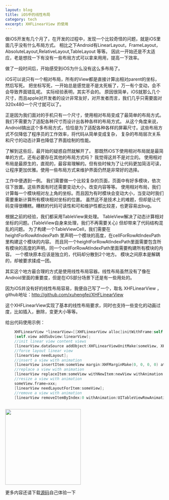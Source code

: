 ```yaml
---
layout: blog
title: iOS中的线性布局
category: tech
excerpt: XHFLinearView 的使用
--- 
```


做iOS开发有几个月了，在开发的过程中，发现一个比较奇怪的问题，就是iOS里面几乎没有什么布局方式。
相比之下Android有LinearLayout，FrameLayout，AbsoluteLayout,RelativeLayout,TableLayout 等等。
因此一开始还是不太适应，老是想找一下有没有一些布局方式可以拿来用用，提高一下效率。

做了一段时间后，开始感受到iOS为什么没有这么多布局了。

iOS可以说只有一个相对布局，所有的View都是直接计算出相对parent的坐标，然后写死。
把坐标写死，一开始总是感觉是不是太死板了，万一有个变动，会不会导致界面错乱呢。
实际经验表明，其实不会的。
原因很简单，iOS就那么几个尺寸，而且apple对开发者的设计非常友好，对开发者而言，我们几乎只需要面对320x480一个尺寸就可以了。

正是因为我们面对的手机只有一个尺寸，使用相对布局变成了最简单的布局方式。我们不需要为了适配各种尺寸而设计出各种各样的布局方式。
从这个角度来说，Android搞出这个多布局方式，恰恰是为了适配各种各样的屏幕尺寸。这些布局方式不仅降低了程序员的工作效率，将代码从简单变成复杂，
复杂的布局层次关系和尺寸的动态计算也降低了界面绘制的性能。

了解到这些后，最开始的疑惑自然就解开了。
那既然iOS下使用相对布局就是最简单的方式，还有必要存在其他的布局方式吗？
我觉得这并不是对立的。
使用相对布局是最原生的，直观的，最容易理解的。但有些时候为了让代码更加简洁可读，让程序更加优雅。使用一些布局方式来维护界面仍然是非常好的选择。

工作中便遇到一例。
我们需要做一个比较复杂的页面，页面中有好多模块，依次往下放置。这些界面有时还需要变动大小，改变内容等等。
使用相对布局，我们计算每一个模块相对左上角的坐标。而且因为有时模块会变动大小，当变动时我们需要重新计算所有模块相对坐标的位置。
虽然这不是技术上的难题，但却是让代码变得很糟糕。糟糕的代码可读性和可和维护性都比较差，也更容易出bug。

根据之前的经验，我们都采用TableView来处理。
TableView解决了动态计算相对坐标的问题。(TableView自身来处理，我们不再需要关心)
但却带来了代码结构混乱的问题。
为了构建一个TableViewCell，我们需要在heightForRowAtIndexPath 里声明一个模块的高度，在cellForRowAtIndexPath里构建这个模块的内容。
而且同一个heightForRowAtIndexPath里面需要包含所有模块的高度的声明，同一个cellForRowAtIndexPath里面需要构建所有模块的内容。
一个模块原本应该是独立的，代码却分散到2个地方。
模块之间原本是解耦的，却被要求揉成一团。

其实这个地方最合理的方式是使用线性布局容器。线性布局虽然没有了像在Android里面的重要度，但是在iOS部分场景下还是有一些用处的。

因为iOS并没有好的线性布局容易，我便自己写了一个，取名  XHFLinearView ，github地址：<a target="_blank" href="http://github.com/xuhengfei/XHFLinearView">http://github.com/xuhengfei/XHFLinearView</a>

这个XHFLinearView实现了基本的线性布局要求，同时也支持一些变化的动画过度，比如插入，删除，变更大小等等。

给出代码使用示例：

```objective-c
    XHFLinearView *linearView=[[XHFLinearView alloc]initWithFrame:self.view.bounds];
    [self.view addSubview:linearView];
    //init linear view content views
    [linearView.dataSource addObject:XHFLinearViewUnitMake(someView, XHFMarginMake(0, 0, 0, 0))];
    //force layout linear view
    [linearView needLayout];
    //insert a view with animation
    [linearView insertItem:someView margin:XHFMarginMake(0, 0, 0, 0) atIndex:0 withAnimation:UITableViewRowAnimationFade];
    //replace a view with animation
    [linearView replaceItem:someView withNewItem:newView withAnimation:UITableViewRowAnimationFade];
    //resize a view with animation
    someView.frame=xxx;
    [linearView needLayoutForItem:someView];
    //remove a view with animation
    [linearView removeItemByIndex:0 withAnimation:UITableViewRowAnimationFade];
    
```

<img src="http://xuhengfei.com/assets/images/articles/2013-09-28-linearview.png" width="240"/>

更多内容还请下载<a target="_blank" href="http://github.com/xuhengfei/XHFLinearView">源码</a>自己体验一下
